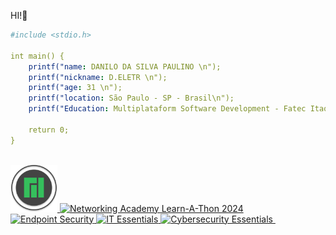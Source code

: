 

HI!👋


```yaml
#include <stdio.h>

int main() {
    printf("name: DANILO DA SILVA PAULINO \n");
    printf("nickname: D.ELETR \n");
    printf("age: 31 \n");
    printf("location: São Paulo - SP - Brasil\n");
    printf("Education: Multiplataform Software Development - Fatec Itaquera \n");

    return 0;
}
```


<div style="display: inline_block"><br>
  <a href="https://manjaro.org/">
 <img width="75px" src="https://github.com/Pedro-Murilo/icons-for-readme/blob/main/.github/manjaro-icon.svg" alt="Manjaro Icon" />
 </a>
    <a href="https://www.credly.com/badges/3ccfb95d-c469-48c8-b18d-351d879e6438/public_url">
  <img width="75px" src="https://images.credly.com/size/110x110/images/e360c3e0-4031-479b-ad7b-5ce878bc29d7/image.png" alt="Networking Academy Learn-A-Thon 2024" />
    </a>
    <a href="https://www.credly.com/badges/56963de0-f822-4aaf-ae42-8d2bec6ac03d/public_url">
  <img width="75px" src="https://images.credly.com/size/340x340/images/0ca5f542-fb5e-4a22-9b7a-c1a1ce4c3db7/EndpointSecurity.png" alt="Endpoint Security" />
    </a>
      <a href="https://www.credly.com/badges/c16a05a8-991d-435f-8e9d-3a98a154ca48/public_url">
  <img width="75px" src="https://images.credly.com/size/340x340/images/04e8034c-81f5-4f7f-ab23-e8b428c31ce9/ITE.png" alt="IT Essentials" />
    </a>
     <a href="https://www.credly.com/badges/2de969f1-61e5-4a66-a762-85410cd77a1f/public_url">
  <img width="75px" src="https://images.credly.com/size/340x340/images/054913b2-e271-49a2-a1a4-9bf1c1f9a404/CyberEssentials.png" alt="Cybersecurity Essentials" />
    </a>
      <a href="https://badge.cps.sp.gov.br//view.aspx?4cc7ba7d-3399-45be-917d-947546e3bbd4">
  <img width="75px" src="https://badge.cps.sp.gov.br/_files/60ecbd64c97644179b0a11b8320aa942.png" alt="" />
    </a>
    
</div>





<!---
deletrr/deletrr is a ✨ special ✨ repository because its `README.md` (this file) appears on your GitHub profile.
You can click the Preview link to take a look at your changes.
--->
